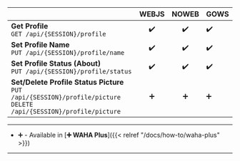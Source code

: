 |                                                                                                                              | WEBJS | NOWEB | GOWS |
|------------------------------------------------------------------------------------------------------------------------------|:-----:|:-----:|:-----|
| **Get Profile** <br> `GET /api/{SESSION}/profile`                                                                            |  ✔️   |  ✔️   | ✔️   |
| **Set Profile Name** <br> `PUT /api/{SESSION}/profile/name`                                                                  |  ✔️   |  ✔️   | ✔️   |
| **Set Profile Status (About)** <br> `PUT /api/{SESSION}/profile/status`                                                      |  ✔️   |  ✔️   | ✔️   |
| **Set/Delete Profile Status Picture** <br> `PUT /api/{SESSION}/profile/picture` <br> `DELETE /api/{SESSION}/profile/picture` |   ➕   |   ➕   | ➕    |

****

- ➕ - Available in [**➕ WAHA Plus**]({{< relref "/docs/how-to/waha-plus" >}})
****
